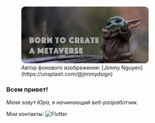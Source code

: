 <figure max-width="600">
    <img src="./assets/bgr-image-01.jpg" alt="Изображение малыша Грогу из сериала Мандалорец" style="max-width: 80%; text-align:center; margin: 0 auto; border-radius: 10px"/>
    <figcaption text-align="right" color=#C3C2C2>Автор фонового изображения: [Jimmy Nguyen](https://unsplash.com/@jimmydsign) </figcaption>
</figure>

### Всем привет!

*Меня зовут Юра, я начинающий веб-разработчик.*






Мои контакты:
![Flutter](https://img.shields.io/badge/<LABEL>-<MESSAGE>-green?style=flat-square&logo=appveyor)
